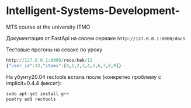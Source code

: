# Intelligent-Systems-Development-

MTS course at the university ITMO

Документация от FastApi на своем серваке
`http://127.0.0.1:8000/docs`

Тестовые прогоны на севаке по уроку

```python
http://127.0.0.1:8000/reco/kek/12
{"user_id":12,"items":[0,1,2,3,4,5,6,7,8,9]}
```

На убунту20.04 rectools встала после (конкретно проблему с implicit=0.4.4 фиксит):

```python
sudo apt-get install g++ 
poetry add rectools
```

